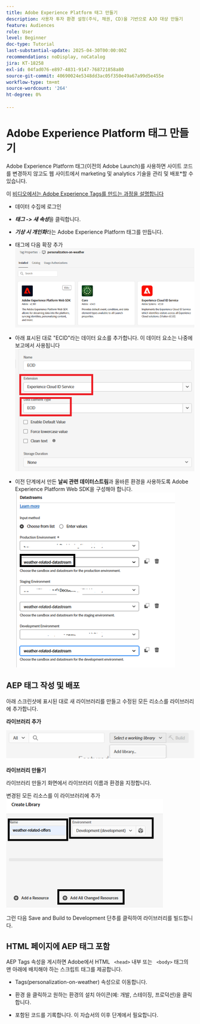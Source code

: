 ```yaml
---
title: Adobe Experience Platform 태그 만들기
description: 사용자 투자 환경 설정(주식, 채권, CD)을 기반으로 AJO 대상 만들기
feature: Audiences
role: User
level: Beginner
doc-type: Tutorial
last-substantial-update: 2025-04-30T00:00:00Z
recommendations: noDisplay, noCatalog
jira: KT-18258
exl-id: 04fad076-e897-4831-9147-768721858a80
source-git-commit: 40690024e5348dd3ac05f350e49a67a99d5e455e
workflow-type: tm+mt
source-wordcount: '264'
ht-degree: 0%

---
```


# Adobe Experience Platform 태그 만들기

Adobe Experience Platform 태그(이전의 Adobe Launch)를 사용하면 사이트 코드를 변경하지 않고도 웹 사이트에서 marketing 및 analytics 기술을 관리 및 배포*할 수 있습니다.

이 [비디오에서는 Adobe Experience Tags를 만드는 과정을 설명합니다](https://experienceleague.adobe.com/ko/playlists/experience-platform-get-started-with-tags)

- 데이터 수집에 로그인
- _&#x200B;**태그 -> 새 속성**&#x200B;_&#x200B;을 클릭합니다.

- _&#x200B;**기상 시 개인화**&#x200B;_&#x200B;라는 Adobe Experience Platform 태그를 만듭니다.

- 태그에 다음 확장 추가
  ![tags-extensions](assets/tags-extensions1.png)
- 아래 표시된 대로 &quot;ECID&quot;라는 데이터 요소를 추가합니다. 이 데이터 요소는 나중에 보고에서 사용됩니다
  ![ecid-data-element](assets/ecid-data-element.png)

- 이전 단계에서 만든 **날씨 관련 데이터스트림**&#x200B;과 올바른 환경을 사용하도록 Adobe Experience Platform Web SDK을 구성해야 합니다.
  ![web-sdk-configuration](assets/tags-extensions.png)



## AEP 태그 작성 및 배포


아래 스크린샷에 표시된 대로 새 라이브러리를 만들고 수정된 모든 리소스를 라이브러리에 추가합니다.

**라이브러리 추가**

![new-library](assets/tag-add-library.png)

**라이브러리 만들기**

라이브러리 만들기 화면에서 라이브러리 이름과 환경을 지정합니다.

변경된 모든 리소스를 이 라이브러리에 추가
![tag-library](assets/tag-build-library.png)

그런 다음 Save and Build to Development 단추를 클릭하여 라이브러리를 빌드합니다.

## HTML 페이지에 AEP 태그 포함

AEP Tags 속성을 게시하면 Adobe에서 HTML ``` <head>``` 내부 또는 ``` <body>``` 태그의 맨 아래에 배치해야 하는 스크립트 태그를 제공합니다.

- Tags(personalization-on-weather) 속성으로 이동합니다.

- 환경 을 클릭하고 원하는 환경의 설치 아이콘(예: 개발, 스테이징, 프로덕션)을 클릭합니다.

- 포함된 코드를 기록합니다. 이 자습서의 이후 단계에서 필요합니다.
